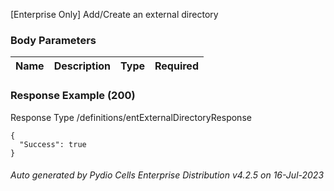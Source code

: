 






 
[Enterprise Only] Add/Create an external directory  


### Body Parameters

Name | Description | Type | Required
---|---|---|---






### Response Example (200)
Response Type /definitions/entExternalDirectoryResponse

```
{
  "Success": true
}
```




###### Auto generated by Pydio Cells Enterprise Distribution v4.2.5 on 16-Jul-2023
